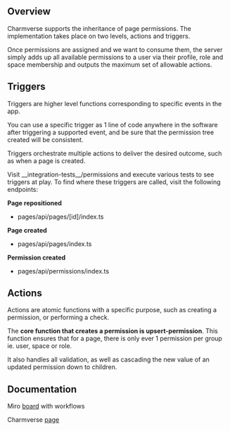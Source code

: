 ## Overview
Charmverse supports the inheritance of page permissions.
The implementation takes place on two levels, actions and triggers.

Once permissions are assigned and we want to consume them, the server simply adds up all available permissions to a user via their profile, role and space membership and outputs the maximum set of allowable actions.

## Triggers
Triggers are higher level functions corresponding to specific events in the app.

You can use a specific trigger as 1 line of code anywhere in the software after triggering a supported event, and be sure that the permission tree created will be consistent.

Triggers orchestrate multiple actions to deliver the desired outcome, such as when a page is created.

Visit \_\_integration-tests__/permissions and execute various tests to see triggers at play.
To find where these triggers are called, visit the following endpoints:

**Page repositioned**
- pages/api/pages/[id]/index.ts

**Page created**
- pages/api/pages/index.ts

**Permission created**
- pages/api/permissions/index.ts


## Actions
Actions are atomic functions with a specific purpose, such as creating a permission, or performing a check.

The **core function that creates a permission is upsert-permission**. This function ensures that for a page, there is only ever 1 permission per group ie. user, space or role.

It also handles all validation, as well as cascading the new value of an updated permission down to children.




## Documentation

Miro [board](https://miro.com/app/board/uXjVONoZGMM=/) with workflows

Charmverse [page](https://app.charmverse.io/charmverse/page-8955896923578681)